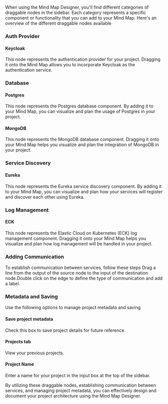 When using the Mind Map Designer, you'll find different categories of draggable nodes in the sidebar. Each category represents a specific component or functionality that you can add to your Mind Map. Here's an overview of the different draggable nodes available
### Auth Provider
#### Keycloak
This node represents the authentication provider for your project. Dragging it onto the Mind Map allows you to incorporate Keycloak as the authentication service. 

### Database
#### Postgres
This node represents the Postgres database component. By adding it to your Mind Map, you can visualize and plan the usage of Postgres in your project.
#### MongoDB
This node represents the MongoDB database component. Dragging it onto your Mind Map helps you visualize and plan the integration of MongoDB in your project. 

### Service Discovery
#### Eureka
This node represents the Eureka service discovery component. By adding it to your Mind Map, you can visualize and plan how your services will register and discover each other using Eureka.

### Log Management
#### ECK
This node represents the Elastic Cloud on Kubernetes (ECK) log management component. Dragging it onto your Mind Map helps you visualize and plan how log management will be handled in your project.

### Adding Communication
To establish communication between services, follow these steps
Drag a line from the output of the source node to the input of the destination node.Double click on the edge to define the type of communication and add a label.

### Metadata and Saving
Use the following options to manage project metadata and saving

#### Save project metadata  
Check this box to save project details for future reference. 

#### Projects tab  
View your previous projects. 

#### Project Name  
Enter a name for your project in the input box at the top of the sidebar. 

By utilizing these draggable nodes, establishing communication between services, and managing project metadata, you can effectively design and document your project architecture using the Mind Map Designer. 

 